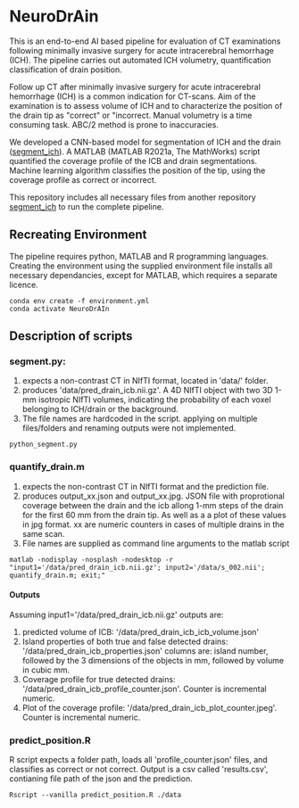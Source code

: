 # NeuroDrAin
This is an end-to-end AI based pipeline for evaluation of CT examinations following minimally invasive surgery for acute intracerebral hemorrhage (ICH). The pipeline carries out automated ICH volumetry, quantification classification of drain position.

Follow up CT after minimally invasive surgery for acute intracerebral hemorrhage (ICH) is a common indication for CT-scans. Aim of the examination is to assess volume of ICH and to characterize the position of the drain tip as "correct" or "incorrect.
Manual volumetry is a time consuming task. ABC/2 method is prone to inaccuracies.

We developed a CNN-based model for segmentation of ICH and the drain ([segment_ich](https://github.com/s-elsheikh/segment_ich/)). A MATLAB (MATLAB R2021a, The MathWorks) script quantified the coverage profile of the ICB and drain segmentations. Machine learning algorithm classifies the position of the tip, using the coverage profile as correct or incorrect.

This repository includes all necessary files from another repository [segment_ich](https://github.com/s-elsheikh/segment_ich/) to run the complete pipeline.


## Recreating Environment

The pipeline requires python, MATLAB and R programming languages. Creating the environment using the supplied environment file installs all necessary dependancies, except for MATLAB, which requires a separate licence. 

```
conda env create -f environment.yml
conda activate NeuroDrAIn
```
## Description of scripts
### segment.py:
1. expects a non-contrast CT in NIfTI format, located in 'data/' folder. 
2. produces 'data/pred_drain_icb.nii.gz'. A 4D NIfTI object with two 3D 1-mm isotropic NIfTI volumes, indicating the probability of each voxel belonging to ICH/drain or the background.
3. The file names are hardcoded in the script. applying on multiple files/folders and renaming outputs were not implemented.
```
python_segment.py
```
### quantify_drain.m
1. expects the non-contrast CT in NIfTI format and the prediction file.
2. produces output_xx.json and output_xx.jpg. JSON file with proprotional coverage between the drain and the icb allong 1-mm steps of the drain for the first 60 mm from the drain tip. As well as a a plot of these values in jpg format. xx are numeric counters in cases of multiple drains in the same scan.
3. File names are supplied as command line arguments to the matlab script
```
matlab -nodisplay -nosplash -nodesktop -r "input1='/data/pred_drain_icb.nii.gz'; input2='/data/s_002.nii'; quantify_drain.m; exit;"
```
#### Outputs
Assuming input1='/data/pred_drain_icb.nii.gz' outputs are:
1. predicted volume of ICB: '/data/pred_drain_icb_icb_volume.json'
2. Island properties of both true and false detected drains: '/data/pred_drain_icb_properties.json' columns are: island number, followed by the 3 dimensions of the objects in mm, followed by volume in cubic mm.
3. Coverage profile for true detected drains: '/data/pred_drain_icb_profile_counter.json'. Counter is incremental numeric.
4. Plot of the coverage profile: '/data/pred_drain_icb_plot_counter.jpeg'. Counter is incremental numeric.


### predict_position.R

R script expects a folder path, loads all 'profile_counter.json' files, and classifies as correct or not correct.
Output is a csv called 'results.csv', contianing file path of the json and the prediction. 

```
Rscript --vanilla predict_position.R ./data
```
